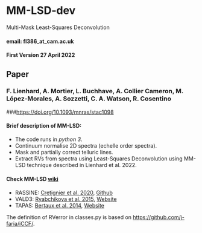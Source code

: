 # MM-LSD-dev

Multi-Mask Least-Squares Deconvolution

#### email:  fl386_at_cam.ac.uk
#### First Version 27 April 2022


## Paper
### F. Lienhard, A. Mortier, L. Buchhave, A. Collier Cameron, M. López-Morales, A. Sozzetti, C. A. Watson, R. Cosentino

###https://doi.org/10.1093/mnras/stac1098



#### Brief description of MM-LSD:

* The code runs in _python 3_.
* Continuum normalise 2D spectra (echelle order spectra).
* Mask and partially correct telluric lines.
* Extract RVs from spectra using Least-Squares Deconvolution using MM-LSD technique described in Lienhard et al. 2022.

#### Check MM-LSD [wiki](https://github.com/florian-lienhard/MM-LSD-dev/wiki)



####
* RASSINE:
[Cretignier et al. 2020](https://www.aanda.org/articles/aa/pdf/2020/08/aa37722-20.pdf),
[Github](https://github.com/MichaelCretignier/Rassine_public)
* VALD3:
[Ryabchikova et al. 2015](https://iopscience.iop.org/article/10.1088/0031-8949/90/5/054005),
[Website](http://vald.astro.uu.se/)
* TAPAS:
[Bertaux et al. 2014](https://zenodo.org/record/11110#.YmgXlFzMIfA),
[Website](http://cds-espri.ipsl.fr/tapas/)

The definition of RVerror in classes.py is based on https://github.com/j-faria/iCCF/.
